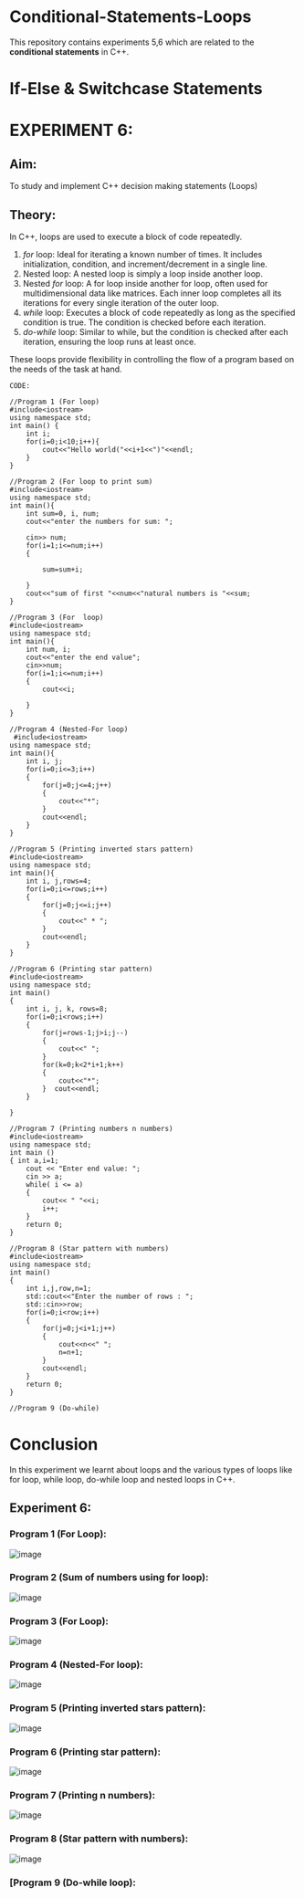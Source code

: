 # Conditional-Statements-Loops
This repository contains experiments 5,6 which are related to the __conditional statements__ in C++.

# If-Else & Switchcase Statements
# EXPERIMENT 6:
## Aim: 
To study and implement C++ decision making statements (Loops)
## Theory: 
In C++, loops are used to execute a block of code repeatedly.

1. *for* loop: Ideal for iterating a known number of times. It includes initialization, condition, and increment/decrement in a single line.
2. Nested loop: A nested loop is simply a loop inside another loop.
3. Nested *for* loop: A for loop inside another for loop, often used for multidimensional data like matrices. Each inner loop completes all its iterations for every single iteration of the outer loop.
4. *while* loop: Executes a block of code repeatedly as long as the specified condition is true. The condition is checked before each iteration.
5. *do-while* loop: Similar to while, but the condition is checked after each iteration, ensuring the loop runs at least once.

These loops provide flexibility in controlling the flow of a program based on the needs of the task at hand.

~~~
CODE:

//Program 1 (For loop)
#include<iostream>
using namespace std;
int main() {
    int i;
    for(i=0;i<10;i++){
        cout<<"Hello world("<<i+1<<")"<<endl;
    }
}

//Program 2 (For loop to print sum)
#include<iostream>
using namespace std;
int main(){
    int sum=0, i, num;
    cout<<"enter the numbers for sum: ";
    
    cin>> num;
    for(i=1;i<=num;i++)
    {
         
        sum=sum+i;
          
    }
    cout<<"sum of first "<<num<<"natural numbers is "<<sum;
}

//Program 3 (For  loop)
#include<iostream>
using namespace std;
int main(){
    int num, i;
    cout<<"enter the end value";
    cin>>num;
    for(i=1;i<=num;i++)
    {
        cout<<i;
        
    }
}

//Program 4 (Nested-For loop)
 #include<iostream>
using namespace std;
int main(){
    int i, j;
    for(i=0;i<=3;i++)
    {
        for(j=0;j<=4;j++)
        {
            cout<<"*";
        }
        cout<<endl;
    }
}
    
//Program 5 (Printing inverted stars pattern)
#include<iostream>
using namespace std;
int main(){
    int i, j,rows=4;
    for(i=0;i<=rows;i++)
    {
        for(j=0;j<=i;j++)
        {
            cout<<" * ";
        }
        cout<<endl;
    }
}

//Program 6 (Printing star pattern)
#include<iostream>
using namespace std;
int main() 
{
    int i, j, k, rows=8;
    for(i=0;i<rows;i++)
    {
        for(j=rows-1;j>i;j--)
        {
            cout<<" ";
        }
        for(k=0;k<2*i+1;k++)
        {
            cout<<"*";
        }  cout<<endl;
    }
    
}
           
//Program 7 (Printing numbers n numbers)
#include<iostream>
using namespace std;
int main ()
{ int a,i=1;
    cout << "Enter end value: ";
    cin >> a;
    while( i <= a)
    { 
        cout<< " "<<i;
        i++;
    }
    return 0;
}

//Program 8 (Star pattern with numbers)
#include<iostream>
using namespace std;
int main()
{
    int i,j,row,n=1;
    std::cout<<"Enter the number of rows : ";
    std::cin>>row;
    for(i=0;i<row;i++)
    {
        for(j=0;j<i+1;j++)
        {
            cout<<n<<" ";
            n=n+1;
        }
        cout<<endl;
    }
    return 0;
}

//Program 9 (Do-while)

~~~

# Conclusion
In this experiment we learnt about loops and the various types of loops like for loop, while loop, do-while loop and nested loops in C++.

## Experiment 6:

### Program 1 (For Loop):
![image](https://github.com/user-attachments/assets/f5efd38d-ccad-4c25-8dfd-42e8900c4f22)

### Program 2 (Sum of numbers using for loop):
![image](https://github.com/user-attachments/assets/5f37c749-5698-4750-ace3-c4a66460e7fc)

### Program 3 (For Loop):
![image](https://github.com/user-attachments/assets/54be064d-cfb1-44f8-b8b5-019cc29ef160)

### Program 4 (Nested-For loop):
![image](https://github.com/user-attachments/assets/30e64790-6655-4c34-a45d-6ba51cac5862)

### Program 5 (Printing inverted stars pattern):
![image](https://github.com/user-attachments/assets/36c57acc-f1ae-4ba3-8464-6e39dbdf76bd)

### Program 6 (Printing star pattern):
![image](https://github.com/user-attachments/assets/2d6093a3-9e86-4721-b23e-d1c70472aade)

### Program 7 (Printing n numbers):
![image](https://github.com/user-attachments/assets/518abdca-44ef-4a7b-86d6-e63e544be3ee)

### Program 8 (Star pattern with numbers):
![image](https://github.com/user-attachments/assets/f2c4d5e6-4df9-46c5-96ad-2318ac40ca23)

### [Program 9 (Do-while loop):
